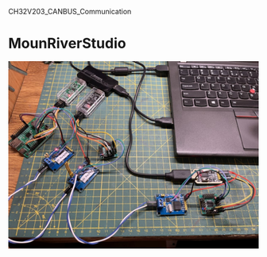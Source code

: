 CH32V203_CANBUS_Communication
# MounRiverStudio

![image_alt](https://github.com/lennox-13/CH32V203_CANBUS_Communication/blob/337bc9aa8e4e56dda87e9b87c16c3d9c909ade06/CAN_BUS_CH32V203_HW.jpg) 
